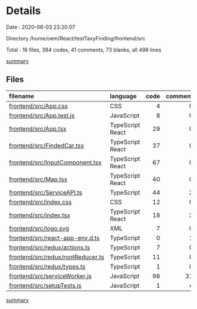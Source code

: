 # Details

Date : 2020-06-03 23:20:07

Directory /home/oem/React/testTaxyFinding/frontend/src

Total : 16 files,  384 codes, 41 comments, 73 blanks, all 498 lines

[summary](results.md)

## Files
| filename | language | code | comment | blank | total |
| :--- | :--- | ---: | ---: | ---: | ---: |
| [frontend/src/App.css](/frontend/src/App.css) | CSS | 4 | 0 | 2 | 6 |
| [frontend/src/App.test.js](/frontend/src/App.test.js) | JavaScript | 8 | 0 | 2 | 10 |
| [frontend/src/App.tsx](/frontend/src/App.tsx) | TypeScript React | 29 | 0 | 7 | 36 |
| [frontend/src/FindedCar.tsx](/frontend/src/FindedCar.tsx) | TypeScript React | 37 | 0 | 6 | 43 |
| [frontend/src/InputComponent.tsx](/frontend/src/InputComponent.tsx) | TypeScript React | 67 | 0 | 12 | 79 |
| [frontend/src/Map.tsx](/frontend/src/Map.tsx) | TypeScript React | 40 | 0 | 11 | 51 |
| [frontend/src/ServiceAPI.ts](/frontend/src/ServiceAPI.ts) | TypeScript | 44 | 2 | 4 | 50 |
| [frontend/src/index.css](/frontend/src/index.css) | CSS | 12 | 0 | 2 | 14 |
| [frontend/src/index.tsx](/frontend/src/index.tsx) | TypeScript React | 18 | 3 | 3 | 24 |
| [frontend/src/logo.svg](/frontend/src/logo.svg) | XML | 7 | 0 | 1 | 8 |
| [frontend/src/react-app-env.d.ts](/frontend/src/react-app-env.d.ts) | TypeScript | 0 | 1 | 1 | 2 |
| [frontend/src/redux/actions.ts](/frontend/src/redux/actions.ts) | TypeScript | 7 | 0 | 3 | 10 |
| [frontend/src/redux/rootReducer.ts](/frontend/src/redux/rootReducer.ts) | TypeScript | 11 | 0 | 5 | 16 |
| [frontend/src/redux/types.ts](/frontend/src/redux/types.ts) | TypeScript | 1 | 0 | 0 | 1 |
| [frontend/src/serviceWorker.js](/frontend/src/serviceWorker.js) | JavaScript | 98 | 31 | 13 | 142 |
| [frontend/src/setupTests.js](/frontend/src/setupTests.js) | JavaScript | 1 | 4 | 1 | 6 |

[summary](results.md)